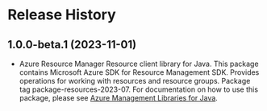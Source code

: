 # Release History

## 1.0.0-beta.1 (2023-11-01)

- Azure Resource Manager Resource client library for Java. This package contains Microsoft Azure SDK for Resource Management SDK. Provides operations for working with resources and resource groups. Package tag package-resources-2023-07. For documentation on how to use this package, please see [Azure Management Libraries for Java](https://aka.ms/azsdk/java/mgmt).
